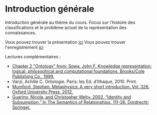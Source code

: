 
# Introduction générale

Introduction générale au thème du cours. Focus sur l'histoire des classifications et le problème actuel de la représentation des connaissances. 

Vous pouvez trouver la présentation [ici](KR1.pdf)
Vous pouvez trouver l'enregistrement [ici](https://mediaserver.unige.ch/play/155387)

Lectures complémentaires :

- [Chapter 2 "Ontology" from: Sowa, John F. Knowledge representation: logical, philosophical and computational foundations. Brooks/Cole Publishing Co., 1999. ](https://drive.switch.ch/index.php/s/qqOd30cYDV5X7wk)
- Varzi, Achille C. Ontologie. Paris: les Ed. d’Ithaque, 2010. Print.
- [Mumford, Stephen. Metaphysics: A very short introduction. Vol. 326. Oxford University Press, 2012.](https://drive.switch.ch/index.php/s/Nz1HUo0nIoal2wW)
- [Guarino, Nicola, and Christopher Welty. 2002. “Identity and Subsumption.” In The Semantics of Relationships, 111–26. Dordrecht: Springer.](https://drive.switch.ch/index.php/s/8yvAircpR5YL3Gj)
